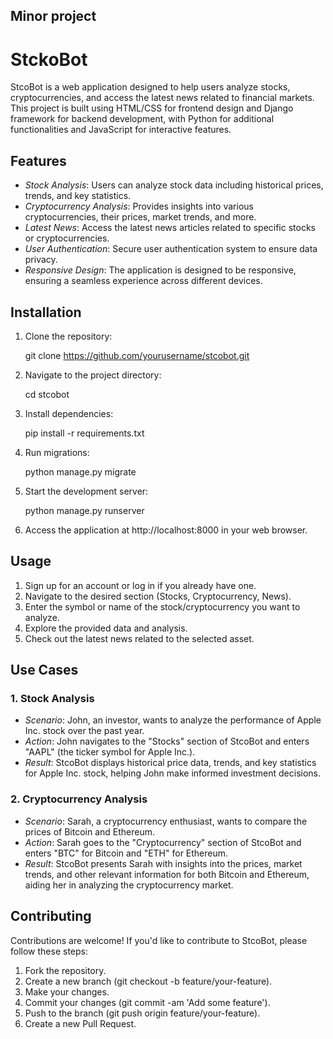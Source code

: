 ## Minor project

# StckoBot

StcoBot is a web application designed to help users analyze stocks, cryptocurrencies, and access the latest news related to financial markets. This project is built using HTML/CSS for frontend design and Django framework for backend development, with Python for additional functionalities and JavaScript for interactive features.

## Features

- *Stock Analysis*: Users can analyze stock data including historical prices, trends, and key statistics.
- *Cryptocurrency Analysis*: Provides insights into various cryptocurrencies, their prices, market trends, and more.
- *Latest News*: Access the latest news articles related to specific stocks or cryptocurrencies.
- *User Authentication*: Secure user authentication system to ensure data privacy.
- *Responsive Design*: The application is designed to be responsive, ensuring a seamless experience across different devices.

## Installation

1. Clone the repository:

    
    git clone https://github.com/yourusername/stcobot.git
    

2. Navigate to the project directory:

    
    cd stcobot
    

3. Install dependencies:

    
    pip install -r requirements.txt
    

4. Run migrations:

    
    python manage.py migrate
    

5. Start the development server:

    
    python manage.py runserver
    

6. Access the application at http://localhost:8000 in your web browser.

## Usage

1. Sign up for an account or log in if you already have one.
2. Navigate to the desired section (Stocks, Cryptocurrency, News).
3. Enter the symbol or name of the stock/cryptocurrency you want to analyze.
4. Explore the provided data and analysis.
5. Check out the latest news related to the selected asset.

## Use Cases

### 1. Stock Analysis
- *Scenario*: John, an investor, wants to analyze the performance of Apple Inc. stock over the past year.
- *Action*: John navigates to the "Stocks" section of StcoBot and enters "AAPL" (the ticker symbol for Apple Inc.).
- *Result*: StcoBot displays historical price data, trends, and key statistics for Apple Inc. stock, helping John make informed investment decisions.

### 2. Cryptocurrency Analysis
- *Scenario*: Sarah, a cryptocurrency enthusiast, wants to compare the prices of Bitcoin and Ethereum.
- *Action*: Sarah goes to the "Cryptocurrency" section of StcoBot and enters "BTC" for Bitcoin and "ETH" for Ethereum.
- *Result*: StcoBot presents Sarah with insights into the prices, market trends, and other relevant information for both Bitcoin and Ethereum, aiding her in analyzing the cryptocurrency market.



## Contributing

Contributions are welcome! If you'd like to contribute to StcoBot, please follow these steps:

1. Fork the repository.
2. Create a new branch (git checkout -b feature/your-feature).
3. Make your changes.
4. Commit your changes (git commit -am 'Add some feature').
5. Push to the branch (git push origin feature/your-feature).
6. Create a new Pull Request.
